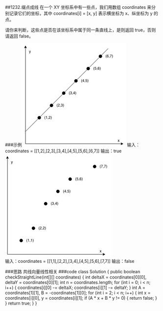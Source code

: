 ##1232.缀点成线
在一个 XY 坐标系中有一些点，我们用数组 coordinates 来分别记录它们的坐标，其中 coordinates[i] = [x, y] 表示横坐标为 x、纵坐标为 y 的点。

请你来判断，这些点是否在该坐标系中属于同一条直线上，是则返回 true，否则请返回 false。

###示例
![](.缀点成线_images/aec71f73.png)
    输入：coordinates = [[1,2],[2,3],[3,4],[4,5],[5,6],[6,7]]
    输出：true
 ![](.缀点成线_images/96d7266e.png)   
    输入：coordinates = [[1,1],[2,2],[3,4],[4,5],[5,6],[7,7]]
    输出：false

###思路
    共线向量线性相关
###code
    class Solution {
        public boolean checkStraightLine(int[][] coordinates) {
            int deltaX = coordinates[0][0], deltaY = coordinates[0][1];
            int n = coordinates.length;
            for (int i = 0; i < n; i++) {
                coordinates[i][0] -= deltaX;
                coordinates[i][1] -= deltaY;
            }
            int A = coordinates[1][1], B = -coordinates[1][0];
            for (int i = 2; i < n; i++) {
                int x = coordinates[i][0], y = coordinates[i][1];
                if (A * x + B * y != 0) {
                    return false;
                }
            }
            return true;
        }
    }
